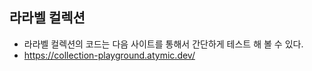 ## 라라벨 컬렉션
- 라라벨 컬렉션의 코드는 다음 사이트를 통해서 간단하게 테스트 해 볼 수 있다.
- https://collection-playground.atymic.dev/
